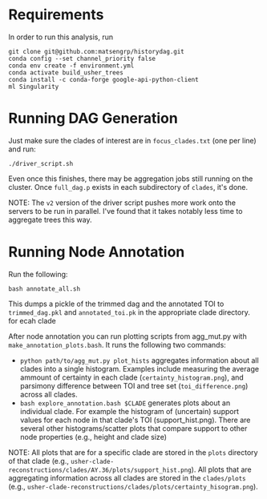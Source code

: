 # Requirements
In order to run this analysis, run

```
git clone git@github.com:matsengrp/historydag.git
conda config --set channel_priority false
conda env create -f environment.yml
conda activate build_usher_trees
conda install -c conda-forge google-api-python-client
ml Singularity
```

# Running DAG Generation
Just make sure the clades of interest are in `focus_clades.txt` (one per line)
and run:

```
./driver_script.sh
```

Even once this finishes, there may be aggregation jobs still running on the
cluster. Once `full_dag.p` exists in each subdirectory of `clades`, it's done.

NOTE: The `v2` version of the driver script pushes more work onto the servers to
be run in parallel. I've found that it takes notably less time to aggregate trees
this way.

# Running Node Annotation
Run the following:
```
bash annotate_all.sh
```
This dumps a pickle of the trimmed dag and the annotated TOI to `trimmed_dag.pkl` and `annotated_toi.pk` in the appropriate
clade directory. for ecah clade 

After node annotation you can run plotting scripts from agg_mut.py with `make_annotation_plots.bash`. It
runs the following two commands:
- `python path/to/agg_mut.py plot_hists` aggregates information about all clades into a single histogram.
Examples include measuring the average ammount of certainty in each clade (`certainty_histogram.png`), and
parsimony difference between TOI and tree set (`toi_difference.png`) across all clades.
- `bash explore_annotation.bash $CLADE` generates plots about an individual clade. For example the histogram
of (uncertain) support values for each node in that clade's TOI (support_hist.png). There are several other
histograms/scatter plots that compare support to other node properties (e.g., height and clade size)

NOTE: All plots that are for a specific clade are stored in the `plots` directory of that clade (e.g., `usher-clade-reconstructions/clades/AY.36/plots/support_hist.png`). All plots that are aggregating information across all clades are stored in the `clades/plots` (e.g., `usher-clade-reconstructions/clades/plots/certainty_hisogram.png`).